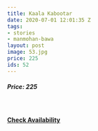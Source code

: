 ```yaml
---
title: Kaala Kabootar
date: 2020-07-01 12:01:35 Z
tags:
- stories
- manmohan-bawa
layout: post
image: 53.jpg
price: 225
ids: 52
---
```


<h5>Price: 225</h5><br>

<h4><a class="add-cart cart1" href="{{ site.baseurl }}/books#52"><b>Check Availability</b></a></h4>




<body>
 <script src="{{ site.baseurl }}/js/main.js"></script>
 </body>